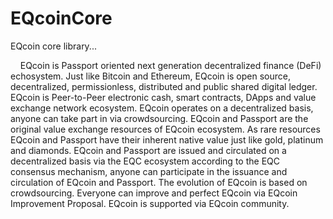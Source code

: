 # EQcoinCore
EQcoin core library...
<p>
&nbsp;&nbsp;&nbsp;&nbsp;EQcoin is Passport oriented next generation decentralized finance (DeFi) echosystem. Just like Bitcoin and Ethereum, EQcoin is open source, decentralized, permissionless, distributed and public shared digital ledger. EQcoin is Peer-to-Peer electronic cash, smart contracts, DApps and value exchange network ecosystem. EQcoin operates on a decentralized basis, anyone can take part in via crowdsourcing. EQcoin and Passport are the original value exchange resources of EQcoin ecosystem. As rare resources EQcoin and Passport have their inherent native value just like gold, platinum and diamonds. EQcoin and Passport are issued and circulated on a decentralized basis via the EQC ecosystem according to the EQC consensus mechanism, anyone can participate in the issuance and circulation of EQcoin and Passport. The evolution of EQcoin is based on crowdsourcing. Everyone can improve and perfect EQcoin via EQcoin Improvement Proposal. EQcoin is supported via EQcoin community.